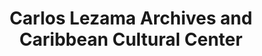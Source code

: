---
layout: repo
title: "Carlos Lezama Archives and Caribbean Cultural Center"
id: 18964
permalink: repos/18964/
---